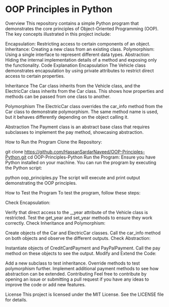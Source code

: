 # OOP Principles in Python
Overview
This repository contains a simple Python program that demonstrates the core principles of Object-Oriented Programming (OOP). The key concepts illustrated in this project include:

Encapsulation: Restricting access to certain components of an object.
Inheritance: Creating a new class from an existing class.
Polymorphism: Using a single interface to represent different data types.
Abstraction: Hiding the internal implementation details of a method and exposing only the functionality.
Code Explanation
Encapsulation
The Vehicle class demonstrates encapsulation by using private attributes to restrict direct access to certain properties.

Inheritance
The Car class inherits from the Vehicle class, and the ElectricCar class inherits from the Car class. This shows how properties and methods can be passed from one class to another.

Polymorphism
The ElectricCar class overrides the car_info method from the Car class to demonstrate polymorphism. The same method name is used, but it behaves differently depending on the object calling it.

Abstraction
The Payment class is an abstract base class that requires subclasses to implement the pay method, showcasing abstraction.

How to Run the Program
Clone the Repository:


git clone https://github.com/HassanSardarNaveed/OOP-Principles-Python.git
cd OOP-Principles-Python
Run the Program:
Ensure you have Python installed on your machine. You can run the program by executing the Python script:


python oop_principles.py
The script will execute and print output demonstrating the OOP principles.

How to Test the Program
To test the program, follow these steps:

Check Encapsulation:

Verify that direct access to the __year attribute of the Vehicle class is restricted.
Test the get_year and set_year methods to ensure they work correctly.
Check Inheritance and Polymorphism:

Create objects of the Car and ElectricCar classes.
Call the car_info method on both objects and observe the different outputs.
Check Abstraction:

Instantiate objects of CreditCardPayment and PayPalPayment.
Call the pay method on these objects to see the output.
Modify and Extend the Code:

Add a new subclass to test inheritance.
Override methods to test polymorphism further.
Implement additional payment methods to see how abstraction can be extended.
Contributing
Feel free to contribute by opening an issue or submitting a pull request if you have any ideas to improve the code or add new features.

License
This project is licensed under the MIT License. See the LICENSE file for details.
